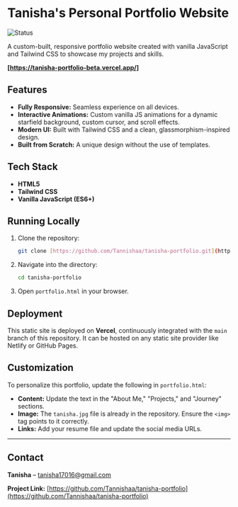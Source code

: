 # Tanisha's Personal Portfolio Website

![Status](https://img.shields.io/badge/status-live-brightgreen) 

A custom-built, responsive portfolio website created with vanilla JavaScript and Tailwind CSS to showcase my projects and skills.

**[https://tanisha-portfolio-beta.vercel.app/]** 


## Features

* **Fully Responsive:** Seamless experience on all devices.
* **Interactive Animations:** Custom vanilla JS animations for a dynamic starfield background, custom cursor, and scroll effects.
* **Modern UI:** Built with Tailwind CSS and a clean, glassmorphism-inspired design.
* **Built from Scratch:** A unique design without the use of templates.

## Tech Stack

* **HTML5**
* **Tailwind CSS**
* **Vanilla JavaScript (ES6+)**

## Running Locally

1.  Clone the repository:
    ```bash
    git clone [https://github.com/Tannishaa/tanisha-portfolio.git](https://github.com/Tannishaa/tanisha-portfolio.git)
    ```
2.  Navigate into the directory:
    ```bash
    cd tanisha-portfolio
    ```
3.  Open `portfolio.html` in your browser.

## Deployment

This static site is deployed on **Vercel**, continuously integrated with the `main` branch of this repository. It can be hosted on any static site provider like Netlify or GitHub Pages.

## Customization

To personalize this portfolio, update the following in `portfolio.html`:

* **Content:** Update the text in the "About Me," "Projects," and "Journey" sections.
* **Image:** The `tanisha.jpg` file is already in the repository. Ensure the `<img>` tag points to it correctly.
* **Links:** Add your resume file and update the social media URLs.

---

## Contact

**Tanisha** – tanisha17016@gmail.com

**Project Link:** [https://github.com/Tannishaa/tanisha-portfolio](https://github.com/Tannishaa/tanisha-portfolio)
